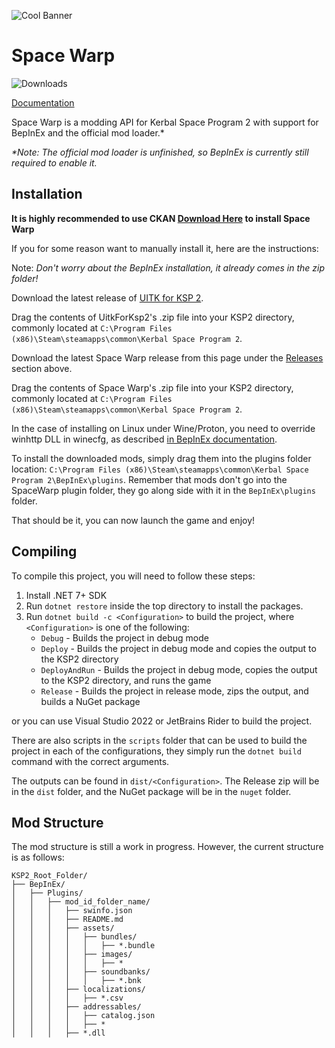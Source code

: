 ![Cool Banner](https://github.com/SpaceWarpDev/SpaceWarp/blob/main/.github/assets/cool_banner.png?raw=true)

# Space Warp
![Downloads](https://img.shields.io/github/downloads/X606/SpaceWarp/latest/total.png?label=%E2%A4%93%20Downloads&style=plastic)  

[Documentation](https://docs.spacewarp.org)

Space Warp is a modding API for Kerbal Space Program 2 with support for BepInEx and the official mod loader.*

*\*Note: The official mod loader is unfinished, so BepInEx is currently still required to enable it.*

## Installation

**It is highly recommended to use CKAN [Download Here](https://github.com/KSP-CKAN/CKAN) to install Space Warp**

If you for some reason want to manually install it, here are the instructions:

Note: *Don't worry about the BepInEx installation, it already comes in the zip folder!*

Download the latest release of [UITK for KSP 2](https://github.com/jan-bures/UitkForKsp2/releases).

Drag the contents of UitkForKsp2's .zip file into your KSP2 directory, commonly located at `C:\Program Files (x86)\Steam\steamapps\common\Kerbal Space Program 2`.

Download the latest Space Warp release from this page under the [Releases](https://github.com/SpaceWarpDev/SpaceWarp/releases) section above.

Drag the contents of Space Warp's .zip file into your KSP2 directory, commonly located at `C:\Program Files (x86)\Steam\steamapps\common\Kerbal Space Program 2`.

In the case of installing on Linux under Wine/Proton, you need to override winhttp DLL in winecfg, as described [in BepInEx documentation](https://docs.bepinex.dev/articles/advanced/proton_wine.html).

To install the downloaded mods, simply drag them into the plugins folder location: `C:\Program Files (x86)\Steam\steamapps\common\Kerbal Space Program 2\BepInEx\plugins`. Remember that mods don't go into the SpaceWarp plugin folder, they go along side with it in the `BepInEx\plugins` folder.

That should be it, you can now launch the game and enjoy!

## Compiling

To compile this project, you will need to follow these steps:

1. Install .NET 7+ SDK
2. Run `dotnet restore` inside the top directory to install the packages.
3. Run `dotnet build -c <Configuration>` to build the project, where `<Configuration>` is one of the following:
    - `Debug` - Builds the project in debug mode
    - `Deploy` - Builds the project in debug mode and copies the output to the KSP2 directory
    - `DeployAndRun` - Builds the project in debug mode, copies the output to the KSP2 directory, and runs the game
    - `Release` - Builds the project in release mode, zips the output, and builds a NuGet package

or you can use Visual Studio 2022 or JetBrains Rider to build the project.

There are also scripts in the `scripts` folder that can be used to build the project in each of the configurations, they simply run the `dotnet build` command with the correct arguments.

The outputs can be found in `dist/<Configuration>`. The Release zip will be in the `dist` folder, and the NuGet package will be in the `nuget` folder.

## Mod Structure

The mod structure is still a work in progress. However, the current structure is as follows:

```
KSP2_Root_Folder/
├── BepInEx/
│   ├── Plugins/
│   │   ├── mod_id_folder_name/
│   │   │   ├── swinfo.json
│   │   │   ├── README.md
│   │   │   ├── assets/
│   │   │   │   ├── bundles/
│   │   │   │   │   ├── *.bundle
│   │   │   │   ├── images/
│   │   │   │   │   ├── *
│   │   │   │   ├── soundbanks/
│   │   │   │   │   ├── *.bnk
│   │   │   ├── localizations/
│   │   │   │   ├── *.csv
│   │   │   ├── addressables/
│   │   │   │   ├── catalog.json
│   │   │   │   ├── *
│   │   │   ├── *.dll 
```